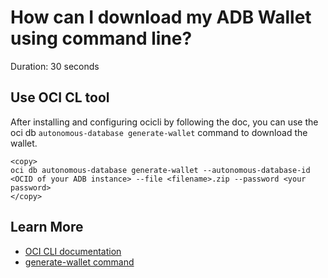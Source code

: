 # How can I download my ADB Wallet using command line?
Duration: 30 seconds

## Use OCI CL tool

After installing and configuring ocicli by following the doc, you can use the oci db ```autonomous-database generate-wallet``` command to download the wallet.

```
<copy>
oci db autonomous-database generate-wallet --autonomous-database-id <OCID of your ADB instance> --file <filename>.zip --password <your password>
</copy>
```


## Learn More

* [OCI CLI documentation](https://docs.oracle.com/en-us/iaas/Content/API/Concepts/cliconcepts.htm)
* [generate-wallet command](https://docs.oracle.com/en-us/iaas/tools/oci-cli/3.1.1/oci_cli_docs/cmdref/db/autonomous-database/generate-wallet.html)

